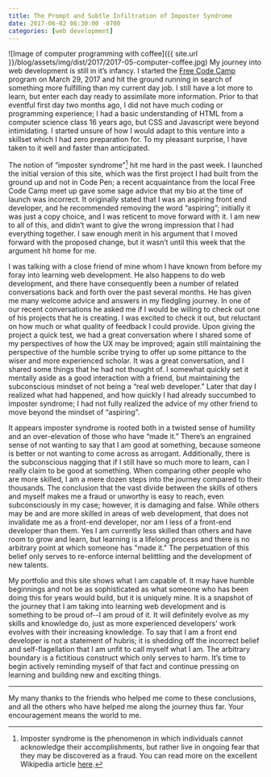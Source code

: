 ```yaml
---
title: The Prompt and Subtle Infiltration of Imposter Syndrome
date: 2017-06-02 06:30:00 -0700
categories: [web development]
---
```

![Image of computer programming with coffee]({{ site.url }}/blog/assets/img/dist/2017/2017-05-computer-coffee.jpg)
My journey into web development is still in it’s infancy. I started the [Free Code Camp](http://freecodecamp.com) program on March 29, 2017 and hit the ground running in search of something more fulfilling than my current day job. I still have a lot more to learn, but enter each day ready to assimilate more information.  Prior to that eventful first day two months ago, I did not have much coding or programming experience; I had a basic understanding of HTML from a computer science class 16 years ago, but CSS and Javascript were beyond intimidating. I started unsure of how I would adapt to this venture into a skillset which I had zero preparation for. To my pleasant surprise, I have taken to it well and faster than anticipated.

The notion of “imposter syndrome”[^1] hit me hard in the past week. I launched the initial version of this site, which was the first project I had built from the ground up and not in Code Pen; a recent acquaintance from the local Free Code Camp meet up gave some sage advice that my bio at the time of launch was incorrect. It originally stated that I was an aspiring front end developer, and he recommended removing the word “aspiring”; initially it was just a copy choice, and I was reticent to move forward with it. I am new to all of this, and didn’t want to give the wrong impression that I had everything together. I saw enough merit in his argument that I moved forward with the proposed change, but it wasn’t until this week that the argument hit home for me.
<!--more-->

I was talking with a close friend of mine whom I have known from before my foray into learning web development. He also happens to do web development, and there have consequently been a number of related conversations back and forth over the past several months. He has given me many welcome advice and answers in my fledgling journey. In one of our recent conversations he asked me if I would be willing to check out one of his projects that he is creating. I was excited to check it out, but reluctant on how much or what quality of feedback I could provide. Upon giving the project a quick test, we had a great conversation where I shared some of my perspectives of how the UX may be improved; again still maintaining the perspective of the humble scribe trying to offer up some pittance to the wiser and more experienced scholar. It was a great conversation, and I shared some things that he had not thought of. I somewhat quickly set it mentally aside as a good interaction with a friend, but maintaining the subconscious mindset of not being a “real web developer.” Later that day I realized what had happened, and how quickly I had already succumbed to imposter syndrome; I had not fully realized the advice of my other friend to move beyond the mindset of “aspiring”.

It appears imposter syndrome is rooted both in a twisted sense of humility and an over-elevation of those who have “made it.” There’s an engrained sense of not wanting to say that I am good at something, because someone is better or not wanting to come across as arrogant. Additionally, there is the subconscious nagging that if I still have so much more to learn, can I really claim to be good at something. When comparing other people who are more skilled, I am a mere dozen steps into the journey compared to their thousands. The conclusion that the vast divide between the skills of others and myself makes me a fraud or unworthy is easy to reach, even subconsciously in my case; however, it is damaging and false. While others may be and are more skilled in areas of web development, that does not invalidate me as a front-end developer, nor am I less of a front-end developer than them. Yes I am currently less skilled than others and have room to grow and learn, but learning is a lifelong process and there is no arbitrary point at which someone has "made it." The perpetuation of this belief only serves to re-enforce internal belittling and the development of new talents.

My portfolio and this site shows what I am capable of. It may have humble beginnings and not be as sophisticated as what someone who has been doing this for years would build, but it is uniquely mine. It is a snapshot of the journey that I am taking into learning web development and is something to be proud of--I am proud of it. It will definitely evolve as my skills and knowledge do, just as more experienced developers' work evolves with their increasing knowledge. To say that I am a front end developer is not a statement of hubris; it is shedding off the incorrect belief and self-flagellation that I am unfit to call myself what I am. The arbitrary boundary is a fictitious construct which only serves to harm. It’s time to begin actively reminding myself of that fact and continue pressing on learning and building new and exciting things.

---
My many thanks to the friends who helped me come to these conclusions, and all the others who have helped me along the journey thus far.  Your encouragement means the world to me.

[^1]: Imposter syndrome is the phenomenon in which individuals cannot acknowledge their accomplishments, but rather live in ongoing fear that they may be discovered as a fraud. You can read more on the excellent Wikipedia article [here](https://en.m.wikipedia.org/wiki/impostor_syndrome).
